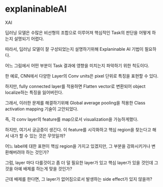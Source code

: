 # explaninableAI
XAI

딥러닝 모델은 수많은 비선형의 조합으로 이루어져 핵심적인 Task의 판단을 어떻게 하는지 설명되기 어렵다.

따라서, 딥러닝 모델이 잘 구성되었는지 설명하기위해 Explaninable AI 기법이 필요하다.

어느 그림에서 어떤 부분이 Task 결과에 영향을 미치는지 파악하기 위한 척도이다.

한 예로, CNN에서 다양한 Layer의 Conv units은 pixel 단위로 특징을 표현할 수 있다. 

하지만, fully connected layer를 적용하면 Flatten vector로 변환되어 object localize하는 특징을 잃어버린다. 

그래서, 이러한 문제를 해결하기위해 Global average pooling을 적용한 Class activation mapping 기술이 고안되었다.

즉, 각 conv layer의 feature를 map으로서 visualization을 가능하게했다.

하지만, 여기서 궁금증이 생긴다. 이 feature를 시각화하고 핵심 region을 찾는다고 해서 내가 할 수 있는 것은 무엇일까?

어느 label에 대한 표현이 핵심 region을 가지고 있겠지만, 그 부분을 강화시키거나 변환해버려야 하는 것인가?

그럼, layer 마다 다를것이고 좀 더 덜 필요한 layer가 있고 핵심 layer가 있을 것인데 그것을 아예 배제를 하는게 맞을 것인가?

근데 배제를 한다면, 그 layer가 없어짐으로서 발생하는 side effect가 있지 않을까?
